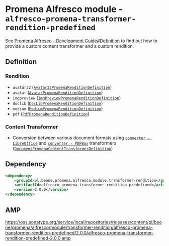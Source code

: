 # Promena Alfresco module - `alfresco-promena-transformer-rendition-predefined`
See [Promena Alfresco - Development Guide#Definition](./../../DEVELOPMENT-GUIDE.md#definition) to find out how to provide a custom content transformer and a custom rendition.

## Definition
### Rendition
* `avatar32` ([`Avatar32PromenaRenditionDefinition`](src/main/kotlin/pl/beone/promena/alfresco/module/transformerrendition/predefined/internal/rendition/definition/image/Avatar32PromenaRenditionDefinition.kt))
* `avatar` ([`AvatarPromenaRenditionDefinition`](src/main/kotlin/pl/beone/promena/alfresco/module/transformerrendition/predefined/internal/rendition/definition/image/AvatarPromenaRenditionDefinition.kt))
* `imgpreview` ([`ImgPreviewPromenaRenditionDefinition`](src/main/kotlin/pl/beone/promena/alfresco/module/transformerrendition/predefined/internal/rendition/definition/image/ImgPreviewPromenaRenditionDefinition.kt))
* `doclib` ([`DocLibPromenaRenditionDefinition`](src/main/kotlin/pl/beone/promena/alfresco/module/transformerrendition/predefined/internal/rendition/definition/image/DocLibPromenaRenditionDefinition.kt))
* `medium` ([`MediumPromenaRenditionDefinition`](src/main/kotlin/pl/beone/promena/alfresco/module/transformerrendition/predefined/internal/rendition/definition/image/MediumPromenaRenditionDefinition.kt))
* `pdf` ([`PdfPromenaRenditionDefinition`](src/main/kotlin/pl/beone/promena/alfresco/module/transformerrendition/predefined/internal/rendition/definition/pdf/PdfPromenaRenditionDefinition.kt))

### Content Transformer
* Conversion between various document formats using [`converter - LibreOffice`](https://github.com/BeOne-PL/promena-transformer-converter-libreoffice) and [`converter - PDFBox`](https://github.com/BeOne-PL/promena-transformer-converter-pdfbox) transformers ([`DocumentPromenaContentTransformerDefinition`](src/main/kotlin/pl/beone/promena/alfresco/module/transformerrendition/predefined/internal/transformer/definition/DocumentPromenaContentTransformerDefinition.kt))

## Dependency
```xml
<dependency>
    <groupId>pl.beone.promena.alfresco.module.transformer-rendition</groupId>
    <artifactId>alfresco-promena-transformer-rendition-predefined</artifactId>
    <version>2.0.0</version>
</dependency>
```

## AMP
https://oss.sonatype.org/service/local/repositories/releases/content/pl/beone/promena/alfresco/module/transformer-rendition/alfresco-promena-transformer-rendition-predefined/2.0.0/alfresco-promena-transformer-rendition-predefined-2.0.0.amp